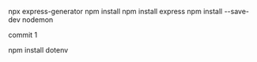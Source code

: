 npx express-generator
npm install
npm install express
npm install --save-dev nodemon

commit 1

npm install dotenv